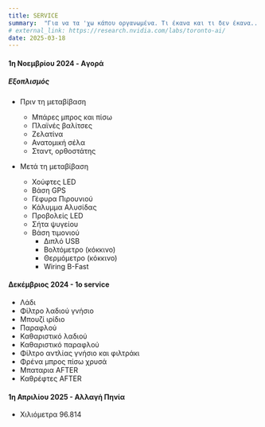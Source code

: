 ```yaml
---
title: SERVICE
summary:  "Για να τα 'χω κάπου οργανωμένα. Τι έκανα και τι δεν έκανα..."
# external_link: https://research.nvidia.com/labs/toronto-ai/
date: 2025-03-18
---
```




#### 1η Νοεμβρίου 2024 - Aγορά

##### Εξοπλισμός 

- Πριν τη μεταβίβαση
    - Μπάρες μπρος και πίσω
    - Πλαϊνές βαλίτσες
    - Ζελατίνα
    - Ανατομική σέλα
    - Σταντ, ορθοστάτης

- Μετά τη μεταβίβαση
    - Χούφτες LED
    - Βάση GPS
    - Γέφυρα Πιρουνιού
    - Κάλυμμα Αλυσίδας
    - Προβολείς LED
    - Σήτα ψυγείου
    - Βάση τιμονιού
        - Διπλό USB
        - Βολτόμετρο (κόκκινο)
        - Θερμόμετρο (κόκκινο)
        - Wiring B-Fast

#### Δεκέμβριος 2024 - 1ο service 

- Λάδι
- Φίλτρο λαδιού γνήσιο
- Μπουζί ιρίδιο
- Παραφλού
- Καθαριστικό λαδιού 
- Καθαριστικό παραφλού
- Φίλτρο αντλίας γνήσιο και φιλτράκι
- Φρένα μπρος πίσω χρυσά
- Μπαταρια AFTER
- Καθρέφτες AFTER



#### 1η Απριλίου 2025 - Αλλαγή Πηνία

- Χιλιόμετρα 96.814

